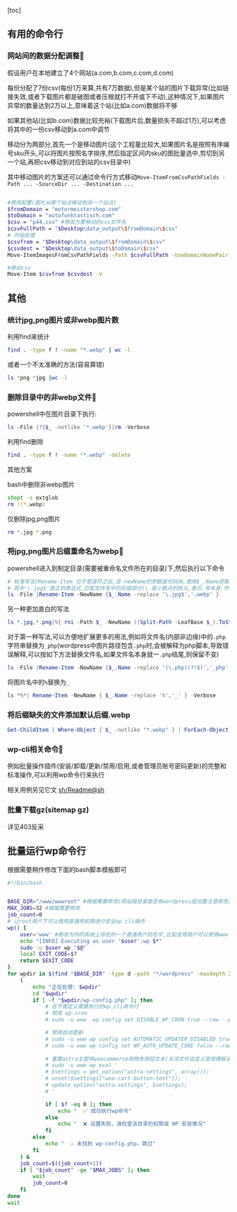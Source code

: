 

[toc]



## 有用的命令行

### 网站间的数据分配调整👺

假设用户在本地建立了4个网站(a.com,b.com,c.com,d.com)

每份分配了7份csv(每份1万来算,共有7万数据),但是某个站的图片下载异常(比如链接失效,或者下载图片都是破图或者压根就打不开或下不动),这种情况下,如果图片异常的数量达到2万以上,意味着这个站(比如a.com)数据将不够

如果其他站(比如b.com)数据比较充裕(下载图片后,数量损失不超过1万),可以考虑将其中的一份csv移动到a.com中调节

移动分为两部分,首先一个是移动图片(这个工程量比较大,如果图片名是按照有序编号sku开头,可以将图片按照名字排序,然后指定区间内sku的图批量选中,剪切到另一个站,再把csv移动到对应到站的csv目录中)

其中移动图片的方案还可以通过命令行方式移动`Move-ItemFromCsvPathFields -Path ... -SourceDir ... -Destination ...`

```bash

#修改配置(图片从哪个站点移动到另一个站点)
$fromDomain = "motormeistershop.com"
$toDomain = "autofunktastisch.com"
$csv = "p44.csv" #修改为要移动的csv文件名
$csvFullPath = "$Desktop\data_output\$fromDomain\$csv"
# 开始处理
$csvfrom = "$Desktop\data_output\$fromDomain\$csv"
$csvdest = "$Desktop\data_output\$toDomain\$csv"
Move-ItemImagesFromCsvPathFields -Path $csvFullPath -UseDomainNamePair $fromDomain, $toDomain  -ImgExtPattern '.webp' -Verbose # -IgnoreExtension

#移动csv
Move-Item $csvfrom $csvdest -V

```

## 其他

### 统计jpg,png图片或非webp图片数

利用find来统计

```bash
find . -type f ! -name "*.webp" | wc -l
```

或者一个不太准确的方法(容易算错)

```bash
ls *png *jpg |wc -l
```



### 删除目录中的非webp文件🎈

powershell中在图片目录下执行:

```powershell
ls -File |?{$_ -notlike '*.webp'}|rm -Verbose

```

利用find删除

```bash
find . -type f ! -name "*.webp" -delete
```



其他方案

bash中删除非webp图片

```bash
shopt -s extglob
rm !(*.webp) 
```

仅删除jpg,png图片

```bash
rm *.jpg *.png
```



### 将jpg,png图片后缀重命名为webp🎈

powershell进入到制定目录(需要被重命名文件所在的目录)下,然后执行以下命令

```powershell
# 标准写法(Rename-Item 位于管道符之后,且-newName的参数是代码块,使用$_.Name获取文件名字符串)
# 其中'\.jpg$'是正则表达式,匹配文件名中的后缀部分(\.是小数点的转义,表示.号本身,作为一个整体,$号表示仅匹配字符串的结尾的情况)
ls -File |Rename-Item -NewName {$_.Name -replace '\.jpg$','.webp' }
```

另一种更加直白的写法

```powershell
ls *.jpg,*.png|%{ rni -Path $_ -NewName ((Split-Path -LeafBase $_).ToString()+".webp") -Verbose}

```

对于第一种写法,可以方便地扩展更多的用法,例如将文件名(内部非边缘)中的`.php`字符串替换为`_php`(wordpress中图片路径包含`.php`时,会被解释为php脚本,导致错误解释,可以按如下方法替换文件名,如果文件名本身就一`.php`结尾,则保留不变)

```powershell
ls -File |Rename-Item -NewName {$_.Name -replace '(\.php)(?!$)','_php' }
```

将图片名中的`%`替换为`_`

```powershell
ls *%*| Rename-Item -NewName { $_.Name -replace '%','_' } -Verbose
```

### 将后缀缺失的文件添加默认后缀.webp

```powershell
Get-ChildItem | Where-Object { $_ -notlike "*.webp" } | ForEach-Object { Rename-Item -Path $_ -NewName ($_.Name + ".webp") -Verbose }

```



### wp-cli相关命令🎈

例如批量操作插件(安装/卸载/更新/禁用/启用,或者管理员账号密码更新)的完整和标准操作,可以利用wp命令行来执行

相关用例另见它文 [sh/Readme@sh](../sh/Readme@sh.md)



### 批量下载gz(sitemap gz)

详见403反采



## 批量运行wp命令行

根据需要稍作修改下面的bash脚本模板即可

```bash
#!/bin/bash


BASE_DIR="/www/wwwroot" #根据需要修改(网站根目录是否有wordpress层也要注意修改)
MAX_JOBS=32 #根据需要修改
job_count=0
# 让root用户下可以借用普通用权限进行安全wp cli操作
wp() {
  	user='www' #修改为你的系统上存在的一个普通用户的名字,比如宝塔用户可以使用www
    echo "[INFO] Executing as user '$user':wp $*"
    sudo -u $user wp "$@"
    local EXIT_CODE=$?
    return $EXIT_CODE
}
for wpdir in $(find "$BASE_DIR" -type d -path "*/wordpress" -maxdepth 3); do
    (
        echo "正在处理: $wpdir"
        cd "$wpdir"
        if [ -f "$wpdir/wp-config.php" ]; then
            # 在下面定义需要执行的wp_cli命令行
            # 禁用 wp-cron
            # sudo -u www  wp config set DISABLE_WP_CRON true --raw --path="$wpdir"

            # 禁用自动更新
            # sudo -u www wp config set AUTOMATIC_UPDATER_DISABLED true --raw
            # sudo -u www wp config set WP_AUTO_UPDATE_CORE false --raw
            
            # 重置astra主题中woocommerce购物车按钮文本(关闭文件自定义使用模板语言的默认值)
            # sudo -u www wp eval '
            # $settings = get_option("astra-settings", array());
            # unset($settings["woo-cart-button-text"]);
            # update_option("astra-settings", $settings);
            # '

            if [ $? -eq 0 ]; then
                echo "  ✅ 成功执行wp命令"
            else
                echo "  ❌ 设置失败，请检查该目录的权限或 WP 安装情况"
            fi
        else
            echo "  ⚠️ 未找到 wp-config.php，跳过"
        fi
    ) &
    job_count=$((job_count+1))
    if [ "$job_count" -ge "$MAX_JOBS" ]; then
        wait
        job_count=0
    fi
done
wait
```

